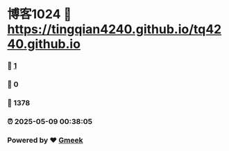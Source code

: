 # 博客1024 :link: https://tingqian4240.github.io/tq4240.github.io 
### :page_facing_up: [1](https://tingqian4240.github.io/tq4240.github.io/tag.html) 
### :speech_balloon: 0 
### :hibiscus: 1378 
### :alarm_clock: 2025-05-09 00:38:05 
### Powered by :heart: [Gmeek](https://github.com/Meekdai/Gmeek)
